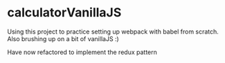 # calculatorVanillaJS

Using this project to practice setting up webpack with babel from scratch.
Also brushing up on a bit of vanillaJS :)

Have now refactored to implement the redux pattern
